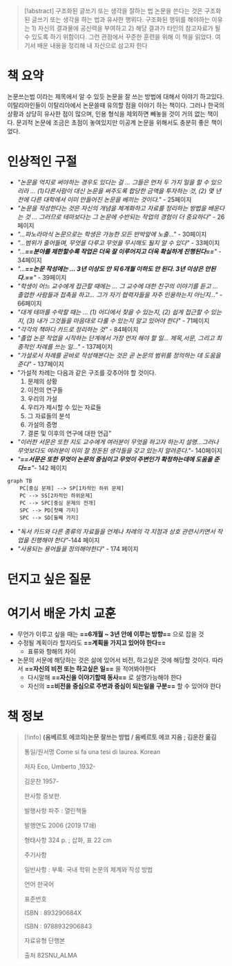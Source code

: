 > [!abstract] 구조화된 글쓰기 또는 생각을 잘하는 법
> 논문을 쓴다는 것은 구조화된 글쓰기 또는 생각을 하는 법과 유사한 행위다. 구조화된 행위를 해야하는 이유는 1) 자신의 결과물에 공신력을 부여하고 2) 해당 결과가 타인의 참고자료가 될 수 있도록 하기 위함이다. 그런 관점에서 꾸준한 훈련을 위해 이 책을 읽었다. 여기서 배운 내용을 정리해 내 자산으로 삼고자 한다



# 책 요약
논문쓰는법 이라는 제목에서 알 수 있듯 논문을 잘 쓰는 방법에 대해서 이야기 하고있다. 이탈리아인들이 이탈리아에서 논문쓸때 유의할 점을 이야기 하는 책이다. 그러나 한국의 상황과 상당히 유사한 점이 많으며, 인용 형식을 제외하면 빼놓을 것이 거의 없는 책이다. 문괴적 논문에 조금은 초점이 놓여있지만 이공계 논문을 위해서도 충분히 좋은 책이었다.

# 인상적인 구절
- *"논문을 억지로 써야하는 경우도 있다는 걸 ... 그들은 먼저 두 가지 일을 할 수 있으리라 ... (1)다른사람이 대신 논문을 써주도록 합당한 금액을 투자하는 것, (2) 몇 년 전에 다른 대학에서 이미 만들어진 논문을  베끼는 것이다."* - 25페이지
- *"논문을 작성한다는 것은 자신의 개념을 체계화하고 자료를 정리하는 방법을 배운다는 것 ... 그러므로 테마보다는 그 논문에 수반되는 작업의 경험이 더 중요하다"* - 26페이지
- *"...파노라마식 논문으로는 학생은 가능한 모든 반박앞에 노출..."* - 30페이지
- *"...범위가 줄어들며, 무엇을 다루고 무엇을 무시해도 될지 알 수 있다"* - 33페이지
- *"...**==분야를 제한할수록 작업은 더욱 잘 이루어지고 더욱 확실하게 진행된다==**"* - 34페이지
- *"...**==논문 작성에는 ... 3년 이상도 안 되 6개월 이하도 안 된다. 3년 이상은 안된다.==**"* - 39페이지
- *"학생이 어느 교수에게 접근할 때에는 ... 그 교수에 대한 친구의 이야기를 듣고 ... 졸업한 사람들과 접촉을 하고... 그가 자기 협력자들을 자주 인용하는지 아닌지..."* - 66페이지
- *"대게 테마를 수락할 때는 ... (1) 어디에서 찾을 수 있는지, (2) 쉽게 접근할 수 있는지, (3) 내가 그것들을 마음대로 다룰 수 있는지 알고 있어야 한다"* - 71페이지
- *"각각의 책마다 카드로 정리하는 것"* - 84페이지
- *"졸업 논문 작업을 시작하는 단계에서 가장 먼저 해야 할 일... 제목,서문, 그리고 최종적인 차례를 쓰는 일..."* - 137페이지
- *"가설로서 차례를 곧바로 작성해본다는 것은 곧 논문의 범위를 정의하는 데 도움을 준다"* - 137페이지
- "가설적 차례는 다음과 같은 구조를 갖추어야 할 것이다. 
  1. 문제의 상황
  2. 이전의 연구들
  3. 우리의 가설
  4. 우리가 제시할 수 있는 자료들
  5. 그 자료들의 분석
  6. 가설의 증명
  7. 결론 및 이후의 연구에 대한 언급"
- *"이러한 서문은 또한 지도 교수에게 여러분이 무엇을 하고자 하는지 설명...그러나 무엇보다도 여러분이 이미 잘 정돈된 생각들을 갖고 있는지 알려준다."*- 140페이지
- *"**==서문은 또한 무엇이 논문의 중심이고 무엇이 주변인가 확정하는데에 도움을 준다==**"*- 142 페이지

```mermaid
graph TB
	PC[중심 문제] --> SP[1차적인 하위 문제]
	PC --> SS[2차적인 하위문제]
	PC --> SPC[중심 문제의 전개]
	SPC --> PD[첫째 가지]
	SPC --> SD[둘째 가지]
```
- *"독서 카드와 다른 종류의 자료들을 언제나 차례의 각 지점과 상호 관련시키면서 작업을 진행해야 한다"*-144 페이지
- *"사용되는 용어들을 정의해야한다"* - 174 페이지


# 던지고 싶은 질문

# 여기서 배운 가치 교훈
- 무언가 이루고 싶을 때는 **==6개월 ~ 3년 안에 이루는 방향==** 으로 잡을 것
- 수정될 계획이라 할지라도 **==계획을 가지고 있어야 한다==**
	- 표류와 항해의 차이
- 논문의 서문에 해당하는 것은 삶에 있어서 비전, 하고싶은 것에 해당할 것이다. 따라서 **==자신의 비전 또는 하고싶은 일==** 을 적어봐야한다
	- 다시말해 **==자신을 이야기할때 동사==** 로 설명가능해야 한다
	- 자신의 **==비전을 중심으로 주변과 중심이 되는일을 구분==** 할 수 있어야 한다

# 책 정보


> [!info] 
> **(움베르토 에코의)논문 잘쓰는 방법 / 움베르토 에코 지음 ; 김운찬 옮김**
> 
> 통일/원서명 Come si fa una tesi di laurea. Korean
> 
> 저자 Eco, Umberto ,1932- 
> 
> 김운찬 1957- 
> 
> 판사항 증보판.
> 
> 발행사항 파주 : 열린책들
> 
> 발행연도 2006 (2019 17쇄)
> 
> 형태사항 324 p. ; 삽화, 표 22 cm
> 
> 주기사항
> 
> 일반사항 : 부록: 국내 학위 논문의 체계와 작성 방법
> 
> 언어 한국어
> 
> 표준번호
> 
> ISBN : 893290684X
> 
> ISBN : 9788932906843
> 
> 자료유형 단행본
> 
> 출처 82SNU_ALMA
> 